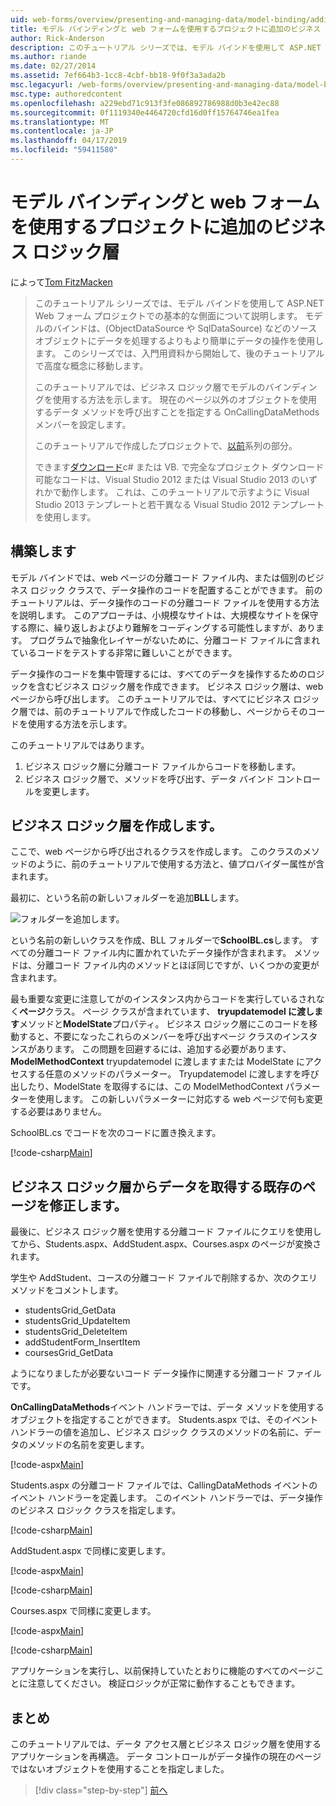```yaml
---
uid: web-forms/overview/presenting-and-managing-data/model-binding/adding-business-logic-layer
title: モデル バインディングと web フォームを使用するプロジェクトに追加のビジネス ロジック層 |Microsoft Docs
author: Rick-Anderson
description: このチュートリアル シリーズでは、モデル バインドを使用して ASP.NET Web フォーム プロジェクトでの基本的な側面について説明します。 モデル バインドは、データの操作詳細直線にしています.
ms.author: riande
ms.date: 02/27/2014
ms.assetid: 7ef664b3-1cc8-4cbf-bb18-9f0f3a3ada2b
msc.legacyurl: /web-forms/overview/presenting-and-managing-data/model-binding/adding-business-logic-layer
msc.type: authoredcontent
ms.openlocfilehash: a229ebd71c913f3fe086892786988d0b3e42ec88
ms.sourcegitcommit: 0f1119340e4464720cfd16d0ff15764746ea1fea
ms.translationtype: MT
ms.contentlocale: ja-JP
ms.lasthandoff: 04/17/2019
ms.locfileid: "59411580"
---
```

# <a name="adding-business-logic-layer-to-a-project-that-uses-model-binding-and-web-forms"></a>モデル バインディングと web フォームを使用するプロジェクトに追加のビジネス ロジック層

によって[Tom FitzMacken](https://github.com/tfitzmac)

> このチュートリアル シリーズでは、モデル バインドを使用して ASP.NET Web フォーム プロジェクトでの基本的な側面について説明します。 モデルのバインドは、(ObjectDataSource や SqlDataSource) などのソース オブジェクトにデータを処理するよりもより簡単にデータの操作を使用します。 このシリーズでは、入門用資料から開始して、後のチュートリアルで高度な概念に移動します。
> 
> このチュートリアルでは、ビジネス ロジック層でモデルのバインディングを使用する方法を示します。 現在のページ以外のオブジェクトを使用するデータ メソッドを呼び出すことを指定する OnCallingDataMethods メンバーを設定します。
> 
> このチュートリアルで作成したプロジェクトで、[以前](retrieving-data.md)系列の部分。
> 
> できます[ダウンロード](https://go.microsoft.com/fwlink/?LinkId=286116)c# または VB. で完全なプロジェクト ダウンロード可能なコードは、Visual Studio 2012 または Visual Studio 2013 のいずれかで動作します。 これは、このチュートリアルで示すように Visual Studio 2013 テンプレートと若干異なる Visual Studio 2012 テンプレートを使用します。


## <a name="what-youll-build"></a>構築します

モデル バインドでは、web ページの分離コード ファイル内、または個別のビジネス ロジック クラスで、データ操作のコードを配置することができます。 前のチュートリアルは、データ操作のコードの分離コード ファイルを使用する方法を説明します。 このアプローチは、小規模なサイトは、大規模なサイトを保守する際に、繰り返しおよびより難解をコーディングする可能性しますが、あります。 プログラムで抽象化レイヤーがないために、分離コード ファイルに含まれているコードをテストする非常に難しいことができます。

データ操作のコードを集中管理するには、すべてのデータを操作するためのロジックを含むビジネス ロジック層を作成できます。 ビジネス ロジック層は、web ページから呼び出します。 このチュートリアルでは、すべてにビジネス ロジック層では、前のチュートリアルで作成したコードの移動し、ページからそのコードを使用する方法を示します。

このチュートリアルではあります。

1. ビジネス ロジック層に分離コード ファイルからコードを移動します。
2. ビジネス ロジック層で、メソッドを呼び出す、データ バインド コントロールを変更します。

## <a name="create-business-logic-layer"></a>ビジネス ロジック層を作成します。

ここで、web ページから呼び出されるクラスを作成します。 このクラスのメソッドのように、前のチュートリアルで使用する方法と、値プロバイダー属性が含まれます。

最初に、という名前の新しいフォルダーを追加**BLL**します。

![フォルダーを追加します。](adding-business-logic-layer/_static/image1.png)

という名前の新しいクラスを作成、BLL フォルダーで**SchoolBL.cs**します。 すべての分離コード ファイル内に置かれていたデータ操作が含まれます。 メソッドは、分離コード ファイル内のメソッドとほぼ同じですが、いくつかの変更が含まれます。

最も重要な変更に注意してがのインスタンス内からコードを実行しているされなく**ページ**クラス。 ページ クラスが含まれています、 **tryupdatemodel に渡します**メソッドと**ModelState**プロパティ。 ビジネス ロジック層にこのコードを移動すると、不要になったこれらのメンバーを呼び出すページ クラスのインスタンスがあります。 この問題を回避するには、追加する必要があります、 **ModelMethodContext** tryupdatemodel に渡しますまたは ModelState にアクセスする任意のメソッドのパラメーター。 Tryupdatemodel に渡しますを呼び出したり、ModelState を取得するには、この ModelMethodContext パラメーターを使用します。 この新しいパラメーターに対応する web ページで何も変更する必要はありません。

SchoolBL.cs でコードを次のコードに置き換えます。

[!code-csharp[Main](adding-business-logic-layer/samples/sample1.cs)]

## <a name="revise-existing-pages-to-retrieve-data-from-business-logic-layer"></a>ビジネス ロジック層からデータを取得する既存のページを修正します。

最後に、ビジネス ロジック層を使用する分離コード ファイルにクエリを使用してから、Students.aspx、AddStudent.aspx、Courses.aspx のページが変換されます。

学生や AddStudent、コースの分離コード ファイルで削除するか、次のクエリ メソッドをコメントします。

- studentsGrid\_GetData
- studentsGrid\_UpdateItem
- studentsGrid\_DeleteItem
- addStudentForm\_InsertItem
- coursesGrid\_GetData

ようになりましたが必要ないコード データ操作に関連する分離コード ファイルです。

**OnCallingDataMethods**イベント ハンドラーでは、データ メソッドを使用するオブジェクトを指定することができます。 Students.aspx では、そのイベント ハンドラーの値を追加し、ビジネス ロジック クラスのメソッドの名前に、データのメソッドの名前を変更します。

[!code-aspx[Main](adding-business-logic-layer/samples/sample2.aspx?highlight=3-4,8)]

Students.aspx の分離コード ファイルでは、CallingDataMethods イベントのイベント ハンドラーを定義します。 このイベント ハンドラーでは、データ操作のビジネス ロジック クラスを指定します。

[!code-csharp[Main](adding-business-logic-layer/samples/sample3.cs)]

AddStudent.aspx で同様に変更します。

[!code-aspx[Main](adding-business-logic-layer/samples/sample4.aspx?highlight=3-4)]

[!code-csharp[Main](adding-business-logic-layer/samples/sample5.cs)]

Courses.aspx で同様に変更します。

[!code-aspx[Main](adding-business-logic-layer/samples/sample6.aspx?highlight=3-4)]

[!code-csharp[Main](adding-business-logic-layer/samples/sample7.cs)]

アプリケーションを実行し、以前保持していたとおりに機能のすべてのページことに注意してください。 検証ロジックが正常に動作することもできます。

## <a name="conclusion"></a>まとめ

このチュートリアルでは、データ アクセス層とビジネス ロジック層を使用するアプリケーションを再構造。 データ コントロールがデータ操作の現在のページではないオブジェクトを使用することを指定しました。

> [!div class="step-by-step"]
> [前へ](using-query-string-values-to-retrieve-data.md)
